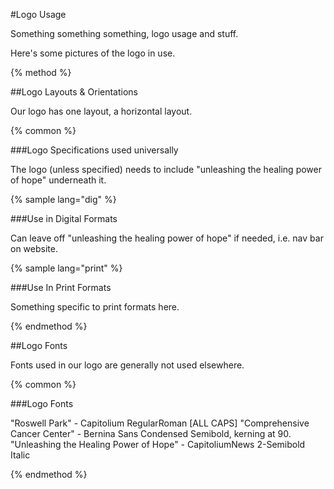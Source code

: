#Logo Usage

Something something something, logo usage and stuff.

Here's some pictures of the logo in use.

{% method %}

##Logo Layouts & Orientations

Our logo has one layout, a horizontal layout.

{% common %}

###Logo Specifications used universally

The logo (unless specified) needs to include "unleashing the healing power of hope" underneath it.

{% sample lang="dig" %}

###Use in Digital Formats

Can leave off "unleashing the healing power of hope" if needed, i.e. nav bar on website.

{% sample lang="print" %}

###Use In Print Formats

Something specific to print formats here.

{% endmethod %}

##Logo Fonts

Fonts used in our logo are generally not used elsewhere.

{% common %}

###Logo Fonts

"Roswell Park" - Capitolium RegularRoman [ALL CAPS]
"Comprehensive Cancer Center" - Bernina Sans Condensed Semibold, kerning at 90.
"Unleashing the Healing Power of Hope" - CapitoliumNews 2-Semibold Italic

{% endmethod %}

